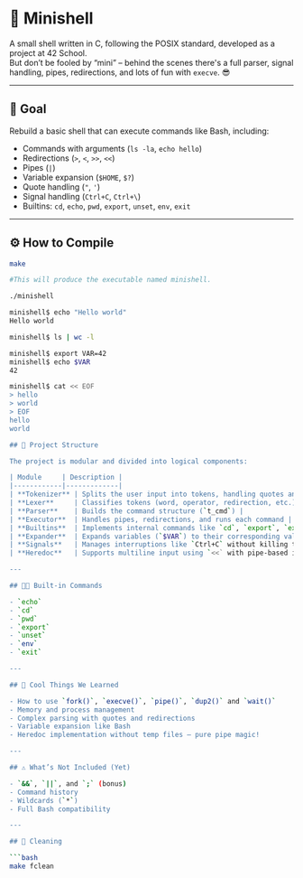 # 🐚 Minishell

A small shell written in C, following the POSIX standard, developed as a project at 42 School.  
But don’t be fooled by “mini” – behind the scenes there's a full parser, signal handling, pipes, redirections, and lots of fun with `execve`. 😎

---

## 🚀 Goal

Rebuild a basic shell that can execute commands like Bash, including:

- Commands with arguments (`ls -la`, `echo hello`)
- Redirections (`>`, `<`, `>>`, `<<`)
- Pipes (`|`)
- Variable expansion (`$HOME`, `$?`)
- Quote handling (`"`, `'`)
- Signal handling (`Ctrl+C`, `Ctrl+\`)
- Builtins: `cd`, `echo`, `pwd`, `export`, `unset`, `env`, `exit`

---

## ⚙️ How to Compile

```bash
make

#This will produce the executable named minishell.

./minishell

minishell$ echo "Hello world"
Hello world

minishell$ ls | wc -l

minishell$ export VAR=42
minishell$ echo $VAR
42

minishell$ cat << EOF
> hello
> world
> EOF
hello
world

## 🧠 Project Structure

The project is modular and divided into logical components:

| Module     | Description |
|------------|-------------|
| **Tokenizer** | Splits the user input into tokens, handling quotes and escapes |
| **Lexer**     | Classifies tokens (word, operator, redirection, etc.) |
| **Parser**    | Builds the command structure (`t_cmd`) |
| **Executor**  | Handles pipes, redirections, and runs each command |
| **Builtins**  | Implements internal commands like `cd`, `export`, `exit`, etc. |
| **Expander**  | Expands variables (`$VAR`) to their corresponding values |
| **Signals**   | Manages interruptions like `Ctrl+C` without killing the shell |
| **Heredoc**   | Supports multiline input using `<<` with pipe-based input |

---

## 👨‍💻 Built-in Commands

- `echo`
- `cd`
- `pwd`
- `export`
- `unset`
- `env`
- `exit`

---

## 🧩 Cool Things We Learned

- How to use `fork()`, `execve()`, `pipe()`, `dup2()` and `wait()`
- Memory and process management
- Complex parsing with quotes and redirections
- Variable expansion like Bash
- Heredoc implementation without temp files – pure pipe magic!

---

## ⚠️ What’s Not Included (Yet)

- `&&`, `||`, and `;` (bonus)
- Command history
- Wildcards (`*`)
- Full Bash compatibility

---

## 🧹 Cleaning

```bash
make fclean
